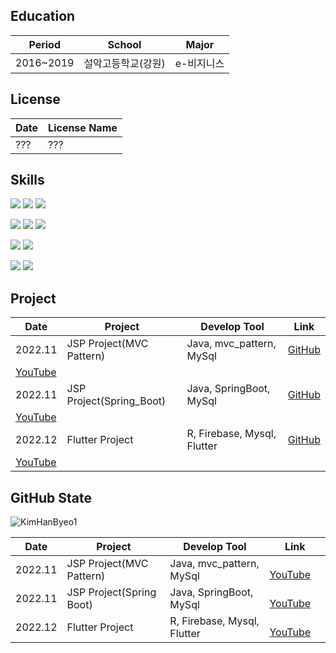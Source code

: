 Education
---
|Period|School|Major|
|------|---|---|
|2016~2019|설악고등학교(강원)|e-비지니스|

License
---
|Date|License Name
|------|---|
|???|???|

Skills
---
<p dir="auto">
  <img src="https://img.shields.io/badge/Java-EAEAEA?style=for-the-badge&logo=Java&logoColor=white">
  <img src="https://img.shields.io/badge/JSP_MVCPattern-6DB33D?style=for-the-badge&logo=SpringBoot&logoColor=white">
  <img src="https://img.shields.io/badge/SpringBoot-6DB33F?style=for-the-badge&logo=SpringBoot&logoColor=white">
</p>

<p dir="auto">
  <img src="https://img.shields.io/badge/Dart-0175C2?style=for-the-badge&logo=Dart&logoColor=white">
  <img src="https://img.shields.io/badge/Flutter-02569B?style=for-the-badge&logo=Flutter&logoColor=white">
  <img src="https://img.shields.io/badge/VSCode-007ACC?style=for-the-badge&logo=VisualStudioCode&logoColor=white">
</p>

<p dir="auto">
  <img src="https://img.shields.io/badge/R-276DC3?style=for-the-badge&logo=R&logoColor=white">
  <img src="https://img.shields.io/badge/Python-3776AB?style=for-the-badge&logo=Python&logoColor=white">
</p>

<p dir="auto">
  <img src="https://img.shields.io/badge/MySQL-4479A1?style=for-the-badge&logo=MYSQL&logoColor=white">
  <img src="https://img.shields.io/badge/FIREBASE-C8332D?style=for-the-badge&logo=FIREBASE&logoColor=white">
</p>

Project
---
|Date|Project|Develop Tool|Link|
|------|---|---|---|
|2022.11|JSP Project(MVC Pattern)|Java, mvc_pattern, MySql|<a href = 'https://github.com/Left3to4/Allways'>GitHub</a>
<a href = 'https://github.com/Left3to4/Allways'>YouTube</a>|
|2022.11|JSP Project(Spring_Boot)|Java, SpringBoot, MySql|<a href = 'https://github.com/usonihs/AllwaysSpring'>GitHub</a>
<a href = 'https://github.com/Left3to4/Allways'>YouTube</a>|
|2022.12|Flutter Project|R, Firebase, Mysql, Flutter|<a href = 'https://github.com/altese/projectFlutterBicycle'>GitHub</a>
<a href = 'https://github.com/Left3to4/Allways'>YouTube</a>|

GitHub State
---
![KimHanByeo1](https://github-readme-stats.vercel.app/api?username=KimHanByeo1&show_icons=true&theme=테마a&count_private=true)

<!-- 
<table>
<thead>
<tr>
<th>프로젝트</th>
<th>개발기간</th>
<th>내용</th>
</tr>
</thead>
<tbody>
<tr>
<td>JSP Project(JAVA)</td>
<td>2022.11.2~ <br>   11.15</td>
<td>주문제작 케이크 <br><g-emoji class="g-emoji" alias="bookmark" fallback-src="https://github.githubassets.com/images/icons/emoji/unicode/1f516.png">🔖</g-emoji>:<a href="https://github.com/vxornjs11/MVC_Allways">Git링크</a> <a target="_blank" rel="noopener noreferrer nofollow" href="https://user-images.githubusercontent.com/113036608/213998064-91428e50-80ec-4e94-b89c-dd6f9217d162.png"><img src="https://user-images.githubusercontent.com/113036608/213998064-91428e50-80ec-4e94-b89c-dd6f9217d162.png" width="30" height="15" style="max-width: 100%;"></a>(<a href="https://www.youtube.com/watch?v=ZphHRdIfOyE" rel="nofollow">유튜브링크</a>)</td>
</tr>
<tr>
<td>JSP Project(Spring)</td>
<td>2022.11.17~  <br>  11.24</td>
<td>기존 프로젝트 스프링 코드수정 <br><g-emoji class="g-emoji" alias="bookmark" fallback-src="https://github.githubassets.com/images/icons/emoji/unicode/1f516.png">🔖</g-emoji>:<a href="https://github.com/vxornjs11/spring_portfolio1/tree/main">Git링크</a></td>
</tr>
<tr>
<td>R semi project</td>
<td>2022.12.10~1  <br>  2.14</td>
<td>R 데이터 정제방식 익히기</td>
</tr>
<tr>
<td>Flutter semi project</td>
<td>2022.12.23~  <br>  12.27</td>
<td>강아지 bmi계산</td>
</tr>
<tr>
<td>Flutter main project</td>
<td>2023.1.9.1~  <br>  1.23</td>
<td>
   R을 이용한 AI 머신러닝 학습을 통한 중고차 시세예측 프로젝트 <br> 
   <g-emoji class="g-emoji" alias="bookmark" fallback-src="https://github.githubassets.com/images/icons/emoji/unicode/1f516.png">
   🔖</g-emoji>:<a href="https://github.com/vxornjs11/R-Spring-Flutter/tree/parktekwon">Git링크</a>
    <a target="_blank" rel="noopener noreferrer nofollow" href="https://user-images.githubusercontent.com/113036608/213998064-91428e50-80ec-4e94-b89c-dd6f9217d162.png">
      <img src="https://user-images.githubusercontent.com/113036608/213998064-91428e50-80ec-4e94-b89c-dd6f9217d162.png" width="30" height="15" style="max-width: 100%;"></a>
  <a href="https://www.youtube.com/watch?v=fujMvps_eR8&amp;t=166s" rel="nofollow">유튜브링크</a></td>
</tr>
</tbody>
</table> -->

<table>
<thead>

<tr>
<th>Date</th>
<th>Project</th>
<th>Develop Tool</th>
<th>Link</th>
</tr>

</thead>

<tbody>
<tr>
<td>2022.11</td>
<td>JSP Project(MVC Pattern)</td>
<td>Java, mvc_pattern, MySql</td>
<td>
<a target="_blank" rel="noopener noreferrer nofollow" href="https://user-images.githubusercontent.com/113036608/213998064-91428e50-80ec-4e94-b89c-dd6f9217d162.png">
<img src="https://user-images.githubusercontent.com/113036608/213998064-91428e50-80ec-4e94-b89c-dd6f9217d162.png" width="30" height="15" style="max-width: 100%;"></a>
<a href="" rel="nofollow">YouTube</a>
</td>
</tr>

<tr>
<td>2022.11</td>
<td>JSP Project(Spring Boot)</td>
<td>Java, SpringBoot, MySql</td>
<td>
<a target="_blank" rel="noopener noreferrer nofollow" href="https://user-images.githubusercontent.com/113036608/213998064-91428e50-80ec-4e94-b89c-dd6f9217d162.png">
<img src="https://user-images.githubusercontent.com/113036608/213998064-91428e50-80ec-4e94-b89c-dd6f9217d162.png" width="30" height="15" style="max-width: 100%;"></a>
<a href="" rel="nofollow">YouTube</a>
</td>
</tr>

<tr>
<td>2022.12</td>
<td>Flutter Project</td>
<td>R, Firebase, Mysql, Flutter</td>
<td>
<a target="_blank" rel="noopener noreferrer nofollow" href="https://user-images.githubusercontent.com/113036608/213998064-91428e50-80ec-4e94-b89c-dd6f9217d162.png">
<img src="https://user-images.githubusercontent.com/113036608/213998064-91428e50-80ec-4e94-b89c-dd6f9217d162.png" width="30" height="15" style="max-width: 100%;"></a>
<a href="" rel="nofollow">YouTube</a>
</td>
</tr>


</tbody>
</table>


